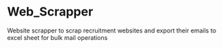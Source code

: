 # Web_Scrapper
Website scrapper to scrap recruitment websites and export their emails to excel sheet for bulk mail operations
